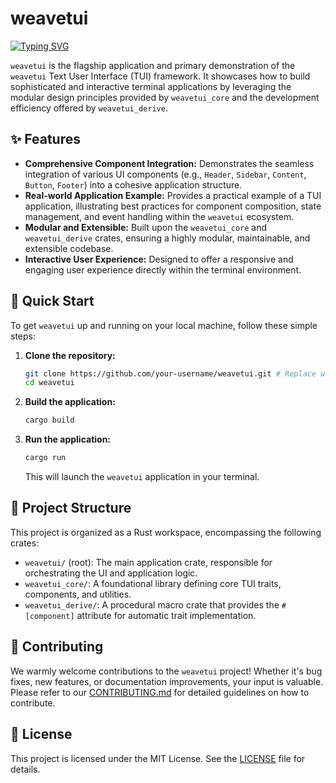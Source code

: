 # weavetui

[![Typing SVG](https://readme-typing-svg.demolab.com?font=Fira+Code&size=40&duration=1500&pause=1000&center=true&vCenter=true&random=true&width=435&lines=weavetui)](https://git.io/typing-svg)

`weavetui` is the flagship application and primary demonstration of the `weavetui` Text User Interface (TUI) framework. It showcases how to build sophisticated and interactive terminal applications by leveraging the modular design principles provided by `weavetui_core` and the development efficiency offered by `weavetui_derive`.

## ✨ Features

*   **Comprehensive Component Integration:** Demonstrates the seamless integration of various UI components (e.g., `Header`, `Sidebar`, `Content`, `Button`, `Footer`) into a cohesive application structure.
*   **Real-world Application Example:** Provides a practical example of a TUI application, illustrating best practices for component composition, state management, and event handling within the `weavetui` ecosystem.
*   **Modular and Extensible:** Built upon the `weavetui_core` and `weavetui_derive` crates, ensuring a highly modular, maintainable, and extensible codebase.
*   **Interactive User Experience:** Designed to offer a responsive and engaging user experience directly within the terminal environment.

## 🚀 Quick Start

To get `weavetui` up and running on your local machine, follow these simple steps:

1.  **Clone the repository:**
    ```bash
    git clone https://github.com/your-username/weavetui.git # Replace with actual repository URL
    cd weavetui
    ```

2.  **Build the application:**
    ```bash
    cargo build
    ```

3.  **Run the application:**
    ```bash
    cargo run
    ```

    This will launch the `weavetui` application in your terminal.

## 📂 Project Structure

This project is organized as a Rust workspace, encompassing the following crates:

*   `weavetui/` (root): The main application crate, responsible for orchestrating the UI and application logic.
*   `weavetui_core/`: A foundational library defining core TUI traits, components, and utilities.
*   `weavetui_derive/`: A procedural macro crate that provides the `#[component]` attribute for automatic trait implementation.

## 🤝 Contributing

We warmly welcome contributions to the `weavetui` project! Whether it's bug fixes, new features, or documentation improvements, your input is valuable. Please refer to our [CONTRIBUTING.md](CONTRIBUTING.md) for detailed guidelines on how to contribute.

## 📄 License

This project is licensed under the MIT License. See the [LICENSE](LICENSE) file for details.
